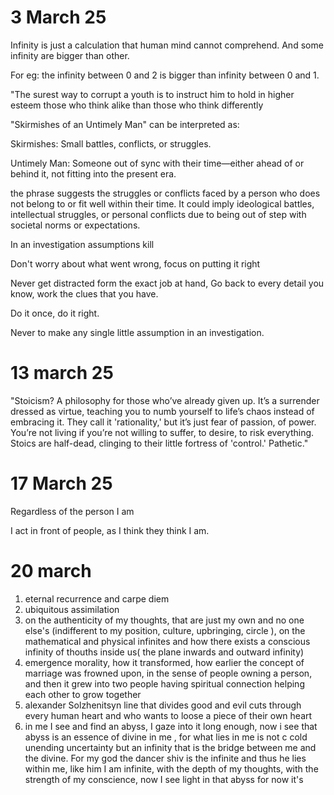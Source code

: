 
# 3 March 25
Infinity is just a calculation that human mind cannot comprehend.
And some infinity are bigger than other.

For eg: the infinity between 0 and 2 is bigger than infinity between 0 and 1.






"The surest way to corrupt a youth is to instruct him to hold in higher esteem those who think alike than those who think differently





"Skirmishes of an Untimely Man" can be interpreted as:

Skirmishes: Small battles, conflicts, or struggles.

Untimely Man: Someone out of sync with their time—either ahead of or behind it, not fitting into the present era.


the phrase suggests the struggles or conflicts faced by a person who does not belong to or fit well within their time. It could imply ideological battles, intellectual struggles, or personal conflicts due to being out of step with societal norms or expectations.





In an investigation assumptions kill

Don't worry about what went wrong, focus on putting it right 

Never get distracted form the exact job at hand,
Go back to every detail you know, work the clues that you have.

Do it once, do it right.


Never to make any single little assumption in an investigation.

# 13 march 25

"Stoicism? A philosophy for those who’ve already given up. It’s a surrender dressed as virtue, teaching you to numb yourself to life’s chaos instead of embracing it. They call it 'rationality,' but it’s just fear of passion, of power. You’re not living if you’re not willing to suffer, to desire, to risk everything. Stoics are half-dead, clinging to their little fortress of 'control.' Pathetic."


# 17 March 25

Regardless of the person I am

I act in front of people, as I think they think I am.


# 20 march 

1) eternal recurrence and carpe diem 
2) ubiquitous assimilation 
3) on the authenticity of my thoughts, that are just my own and no one else's (indifferent to my position, culture, upbringing, circle ), on the mathematical and physical infinites and how there exists a conscious infinity of thouths inside us( the plane inwards and outward infinity)
4) emergence morality, how it transformed, how earlier the concept of marriage was frowned upon, in the sense of people owning a person, and then it grew into two people having spiritual connection helping each other to grow together 
5) alexander Solzhenitsyn line that divides good and evil cuts through every human heart and who wants to loose a piece of their own heart 
6) in me I see and find an abyss, I gaze into it long enough, now i see that abyss is an essence of divine in me , for what lies in me is not c cold unending uncertainty but an infinity that is the bridge between me and the divine. For my god the dancer shiv is the infinite and thus he lies within me, like him I am infinite, with the depth of my thoughts, with the strength of my conscience, now I see light in that abyss for now it's 